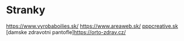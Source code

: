 # Stranky
https://www.vyrobaboilies.sk/
https://www.areaweb.sk/
[pppcreative.sk](https://pppcreative.sk/)
[damske zdravotni pantofle]https://orto-zdrav.cz/

